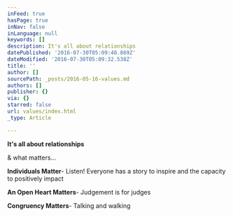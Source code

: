 ```yaml
---
inFeed: true
hasPage: true
inNav: false
inLanguage: null
keywords: []
description: It's all about relationships
datePublished: '2016-07-30T05:09:40.869Z'
dateModified: '2016-07-30T05:09:32.538Z'
title: ''
author: []
sourcePath: _posts/2016-05-16-values.md
authors: []
publisher: {}
via: {}
starred: false
url: values/index.html
_type: Article

---
```

**It's all about relationships**

& what matters... 

**Individuals Matter**- Listen! Everyone has a story to inspire and the capacity to positively impact

**An Open Heart Matters**- Judgement is for judges

**Congruency Matters**- Talking and walking